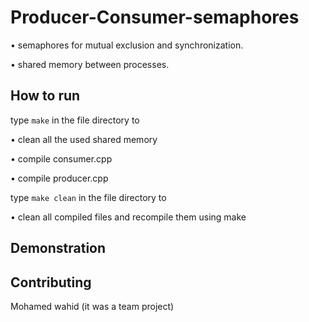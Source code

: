 # Producer-Consumer-semaphores

• semaphores for mutual exclusion and synchronization. 

• shared memory between processes.

## How to run

type `make` in the file directory to 

• clean all the used shared memory

• compile consumer.cpp

• compile producer.cpp

type `make clean` in the file directory to 

• clean all compiled files and recompile them using make

## Demonstration


## Contributing

Mohamed wahid (it was a team project)
